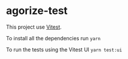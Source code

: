 # agorize-test

This project use [Vitest](https://vitest.dev/).

To install all the dependencies run ```yarn```

To run the tests using the Vitest UI ```yarn test:ui```

